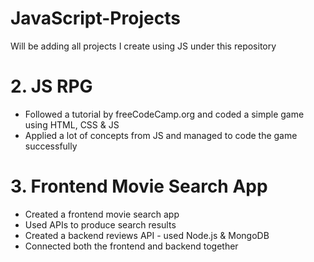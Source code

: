# JavaScript-Projects
Will be adding all projects I create using JS under this repository

# 2. JS RPG
- Followed a tutorial by freeCodeCamp.org and coded a simple game using HTML, CSS & JS
- Applied a lot of concepts from JS and managed to code the game successfully

# 3. Frontend Movie Search App
- Created a frontend movie search app 
- Used APIs to produce search results
- Created a backend reviews API - used Node.js & MongoDB
- Connected both the frontend and backend together
